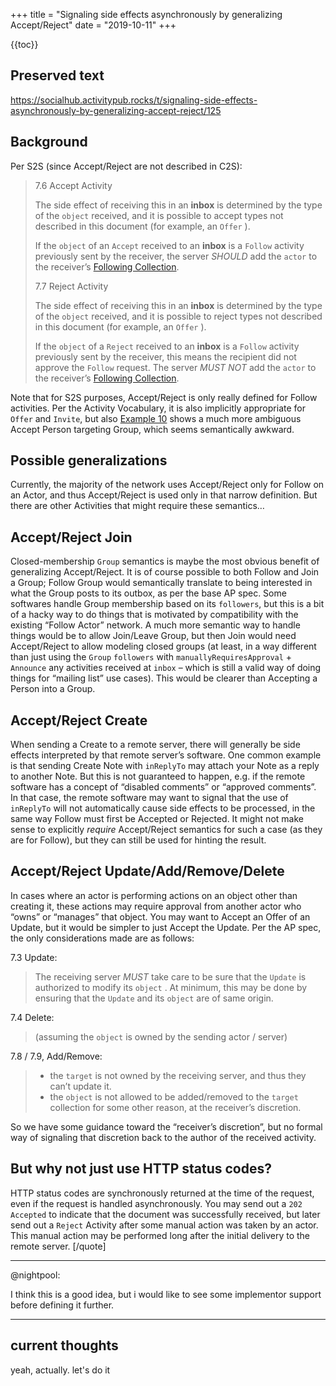 +++
title = "Signaling side effects asynchronously by generalizing Accept/Reject"
date = "2019-10-11"
+++

{{toc}}

## Preserved text

<https://socialhub.activitypub.rocks/t/signaling-side-effects-asynchronously-by-generalizing-accept-reject/125>

<article>

# Background

Per S2S (since Accept/Reject are not described in C2S):

> 7.6 Accept Activity
>
> The side effect of receiving this in an **inbox** is determined by the type of the `object` received, and it is possible to accept types not described in this document (for example, an `Offer` ).
>
> If the `object` of an `Accept` received to an **inbox** is a `Follow` activity previously sent by the receiver, the server *SHOULD* add the `actor` to the receiver’s [Following Collection](https://www.w3.org/TR/activitypub/#following).
>
> 7.7 Reject Activity
>
> The side effect of receiving this in an **inbox** is determined by the type of the `object` received, and it is possible to reject types not described in this document (for example, an `Offer` ).
>
>
>
> If the `object` of a `Reject` received to an **inbox** is a `Follow` activity previously sent by the receiver, this means the recipient did not approve the `Follow` request. The server *MUST NOT* add the `actor` to the receiver’s [Following Collection](https://www.w3.org/TR/activitypub/#following).

Note that for S2S purposes, Accept/Reject is only really defined for Follow activities. Per the Activity Vocabulary, it is also implicitly appropriate for `Offer` and `Invite`, but also [Example 10](https://www.w3.org/TR/activitystreams-vocabulary/#dfn-accept) shows a much more ambiguous Accept Person targeting Group, which seems semantically awkward.

# Possible generalizations

Currently, the majority of the network uses Accept/Reject only for Follow on an Actor, and thus Accept/Reject is used only in that narrow definition. But there are other Activities that might require these semantics…

## Accept/Reject Join

Closed-membership `Group` semantics is maybe the most obvious benefit of generalizing Accept/Reject. It is of course possible to both Follow and Join a Group; Follow Group would semantically translate to being interested in what the Group posts to its outbox, as per the base AP spec. Some softwares handle Group membership based on its `followers`, but this is a bit of a hacky way to do things that is motivated by compatibility with the existing “Follow Actor” network. A much more semantic way to handle things would be to allow Join/Leave Group, but then Join would need Accept/Reject to allow modeling closed groups (at least, in a way different than just using the `Group` `followers` with `manuallyRequiresApproval` + `Announce` any activities received at `inbox` – which is still a valid way of doing things for “mailing list” use cases). This would be clearer than Accepting a Person into a Group.

## Accept/Reject Create

When sending a Create to a remote server, there will generally be side effects interpreted by that remote server’s software. One common example is that sending Create Note with `inReplyTo` may attach your Note as a reply to another Note. But this is not guaranteed to happen, e.g. if the remote software has a concept of “disabled comments” or “approved comments”. In that case, the remote software may want to signal that the use of `inReplyTo` will not automatically cause side effects to be processed, in the same way Follow must first be Accepted or Rejected. It might not make sense to explicitly *require* Accept/Reject semantics for such a case (as they are for Follow), but they can still be used for hinting the result.

## Accept/Reject Update/Add/Remove/Delete

In cases where an actor is performing actions on an object other than creating it, these actions may require approval from another actor who “owns” or “manages” that object. You may want to Accept an Offer of an Update, but it would be simpler to just Accept the Update. Per the AP spec, the only considerations made are as follows:

7.3 Update:

> The receiving server *MUST* take care to be sure that the `Update` is authorized to modify its `object` . At minimum, this may be done by ensuring that the `Update` and its `object` are of same origin.

7.4 Delete:

> (assuming the `object` is owned by the sending actor / server)

7.8 / 7.9, Add/Remove:

> * the `target` is not owned by the receiving server, and thus they can’t update it.
> * the `object` is not allowed to be added/removed to the `target` collection for some other reason, at the receiver’s discretion.

So we have some guidance toward the “receiver’s discretion”, but no formal way of signaling that discretion back to the author of the received activity.

# But why not just use HTTP status codes?

HTTP status codes are synchronously returned at the time of the request, even if the request is handled asynchronously. You may send out a `202 Accepted` to indicate that the document was successfully received, but later send out a `Reject` Activity after some manual action was taken by an actor. This manual action may be performed long after the initial delivery to the remote server.
[/quote]

</article>

---

@nightpool:

I think this is a good idea, but i would like to see some implementor support before defining it further.

---

## current thoughts

yeah, actually. let's do it